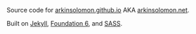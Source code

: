 Source code for [arkinsolomon.github.io](https://arkinsolomon.github.io) AKA [arkinsolomon.net](https://arkinsolomon.net).

Built on [Jekyll](https://jekyllrb.com/), [Foundation 6](https://get.foundation/sites/docs/), and [SASS](https://sass-lang.com/).
